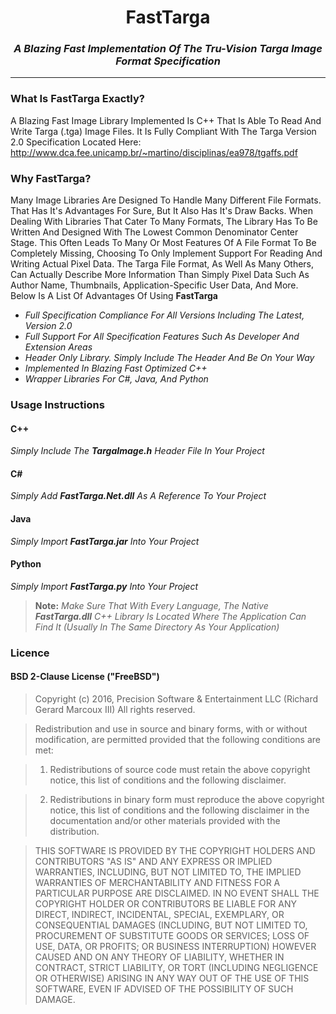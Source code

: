 # <center>**FastTarga**</center>

### <center>*A Blazing Fast Implementation Of The Tru-Vision Targa Image Format Specification*</center>

---

### **What Is FastTarga Exactly?**
A Blazing Fast Image Library Implemented Is C++ That Is Able To Read And Write Targa (.tga) Image Files.  It Is Fully Compliant With The Targa Version 2.0 Specification Located Here: http://www.dca.fee.unicamp.br/~martino/disciplinas/ea978/tgaffs.pdf

### **Why FastTarga?**

Many Image Libraries Are Designed To Handle Many Different File Formats.  That Has It's Advantages For Sure, But It Also Has It's Draw Backs.  When Dealing With Libraries That Cater To Many Formats, The Library Has To Be Written And Designed With The Lowest Common Denominator Center Stage.  This Often Leads To Many Or Most Features Of A File Format To Be Completely Missing, Choosing To Only Implement Support For Reading And Writing Actual Pixel Data.  The Targa File Format, As Well As Many Others, Can Actually Describe More Information  Than Simply Pixel Data Such As Author Name, Thumbnails, Application-Specific User Data, And More.   Below Is A List Of Advantages Of Using **FastTarga**

 + *Full Specification Compliance For All Versions Including The Latest, Version 2.0*
 + *Full Support For All Specification Features Such As Developer And Extension Areas*
 + *Header Only Library.  Simply Include The Header And Be On Your Way*
 + *Implemented In Blazing Fast Optimized C++*
 + *Wrapper Libraries For C#, Java, And Python*

### **Usage Instructions**

#### **C++**

*Simply Include The **TargaImage.h** Header File In Your Project*

#### **C#**

*Simply Add **FastTarga.Net.dll** As A Reference To Your Project*

#### **Java**

*Simply Import **FastTarga.jar** Into Your Project*

#### **Python**

*Simply Import **FastTarga.py** Into Your Project*

>**Note:** *Make Sure That With Every Language, The Native **FastTarga.dll** C++ Library Is Located Where The Application Can Find It (Usually In The Same Directory As Your Application)*

### **Licence**
#### BSD 2-Clause License ("FreeBSD") 

>Copyright (c) 2016, Precision Software & Entertainment LLC (Richard Gerard Marcoux III)
All rights reserved.

>Redistribution and use in source and binary forms, with or without modification, are permitted provided that the following conditions are met:

>1. Redistributions of source code must retain the above copyright notice, this list of conditions and the following disclaimer.

>2. Redistributions in binary form must reproduce the above copyright notice, this list of conditions and the following disclaimer in the documentation and/or other materials provided with the distribution.

>THIS SOFTWARE IS PROVIDED BY THE COPYRIGHT HOLDERS AND CONTRIBUTORS "AS IS" AND ANY EXPRESS OR IMPLIED WARRANTIES, INCLUDING, BUT NOT LIMITED TO, THE IMPLIED WARRANTIES OF MERCHANTABILITY AND FITNESS FOR A PARTICULAR PURPOSE ARE DISCLAIMED. IN NO EVENT SHALL THE COPYRIGHT HOLDER OR CONTRIBUTORS BE LIABLE FOR ANY DIRECT, INDIRECT, INCIDENTAL, SPECIAL, EXEMPLARY, OR CONSEQUENTIAL DAMAGES (INCLUDING, BUT NOT LIMITED TO, PROCUREMENT OF SUBSTITUTE GOODS OR SERVICES; LOSS OF USE, DATA, OR PROFITS; OR BUSINESS INTERRUPTION) HOWEVER CAUSED AND ON ANY THEORY OF LIABILITY, WHETHER IN CONTRACT, STRICT LIABILITY, OR TORT (INCLUDING NEGLIGENCE OR OTHERWISE) ARISING IN ANY WAY OUT OF THE USE OF THIS SOFTWARE, EVEN IF ADVISED OF THE POSSIBILITY OF SUCH DAMAGE.